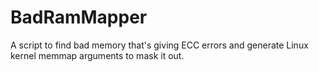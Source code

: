 # BadRamMapper
A script to find bad memory that's giving ECC errors and generate Linux kernel memmap arguments to mask it out.
